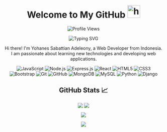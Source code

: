 <!-- Header -->
<h1 align="center">Welcome to My GitHub <img src="https://user-images.githubusercontent.com/1303154/88677602-1635ba80-d120-11ea-84d8-d263ba5fc3c0.gif" width="40px" alt="hi"><br></h1>
<p align="center">
  <img src="https://gpvc.arturio.dev/hansalrl" alt="Profile Views">
</p>

<!-- Typing SVG -->
<p align="center">
  <img src="https://readme-typing-svg.herokuapp.com?size=30&font=Satisfy&color=4c566a&center=true&vCenter=true&lines=Yohanes+Sabattian+Adeleony.;22+Tahun;Kota+Semarang+Jawa+Tengah" alt="Typing SVG">
</p>

<!-- About Me -->
<p align="center">
  Hi there! I'm Yohanes Sabattian Adeleony, a Web Developer from Indonesia.
  <br>
  I am passionate about learning new technologies and developing web applications.
</p>

<!-- Technologies -->
<p align="center">
  <img src="https://img.shields.io/badge/-JavaScript-black?style=flat-square&logo=javascript" alt="JavaScript">
  <img src="https://img.shields.io/badge/-Node.js-black?style=flat-square&logo=Node.js" alt="Node.js">
  <img src="https://img.shields.io/badge/-Express.js-black?style=flat-square&logo=Express" alt="Express.js">
  <img src="https://img.shields.io/badge/-React-black?style=flat-square&logo=react" alt="React">
  <img src="https://img.shields.io/badge/-HTML5-black?style=flat-square&logo=html5" alt="HTML5">
  <img src="https://img.shields.io/badge/-CSS3-black?style=flat-square&logo=css3" alt="CSS3">
  <img src="https://img.shields.io/badge/-Bootstrap-black?style=flat-square&logo=bootstrap" alt="Bootstrap">
  <img src="https://img.shields.io/badge/-Git-black?style=flat-square&logo=git" alt="Git">
  <img src="https://img.shields.io/badge/-GitHub-black?style=flat-square&logo=github" alt="GitHub">
  <img src="https://img.shields.io/badge/-MongoDB-black?style=flat-square&logo=mongodb" alt="MongoDB">
  <img src="https://img.shields.io/badge/-MySQL-black?style=flat-square&logo=mysql" alt="MySQL">
  <img src="https://img.shields.io/badge/-Python-black?style=flat-square&logo=python" alt="Python">
  <img src="https://img.shields.io/badge/-Django-black?style=flat-square&logo=django" alt="Django">
</p>

<!-- GitHub Stats -->
<h2 align="center">GitHub Stats 📈</h2>
<p align="center">
  <a href="https://github.com/Hansalrl"><img align="center" src="https://github-readme-stats.vercel.app/api?username=Hansalrl&theme=react&count_private=true&show_icons=true&include_all_commits=true" /></a>
  <a href="https://github.com/Hansalrl"><img align="center" src="https://github-readme-stats.vercel.app/api/top-langs/?username=Hansalrl&theme=react&langs_count=3&layout=compact" /></a>
</p>
<p align="center">
  <img align="center" src="https://github-readme-streak-stats.herokuapp.com/?user=Hansalrl&theme=react" />
</p>
<p align="center">
  <img align="center" src="https://activity-graph.herokuapp.com/graph?username=Hansalrl&theme=react-dark&hide_border=true&area=true" />
</p>
